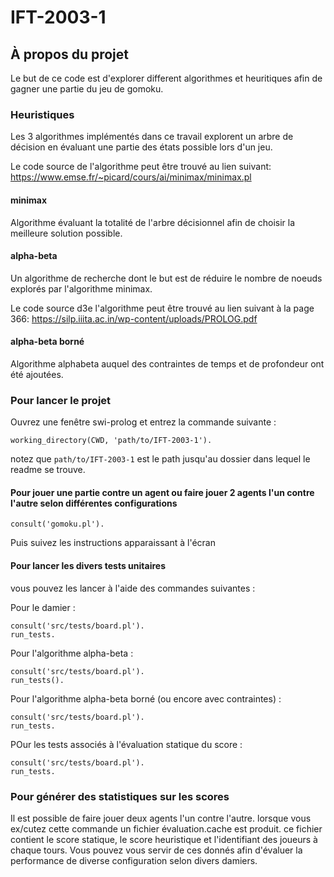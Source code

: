 # IFT-2003-1

## À propos du projet
Le but de ce code est d'explorer different algorithmes et heuritiques afin de gagner une partie du jeu de gomoku.

### Heuristiques
Les 3 algorithmes implémentés dans ce travail explorent un arbre de décision en évaluant une partie des états possible lors d'un jeu.

Le code source de l'algorithme peut être trouvé au lien suivant: https://www.emse.fr/~picard/cours/ai/minimax/minimax.pl

#### minimax
Algorithme évaluant la totalité de l'arbre décisionnel afin de choisir la meilleure solution possible. 

#### alpha-beta
Un algorithme de recherche dont le but est de réduire le nombre de noeuds explorés par l'algorithme minimax.

Le code source d3e l'algorithme peut être trouvé au lien suivant à la page 366:  https://silp.iiita.ac.in/wp-content/uploads/PROLOG.pdf

#### alpha-beta borné
Algorithme alphabeta auquel des contraintes de temps et de profondeur ont été ajoutées.

### Pour lancer le projet
Ouvrez une fenêtre swi-prolog et entrez la commande suivante :
```ijprolog
working_directory(CWD, 'path/to/IFT-2003-1').
```
notez que `path/to/IFT-2003-1` est le path jusqu'au dossier dans lequel le readme se trouve.

#### Pour jouer une partie contre un agent ou faire jouer 2 agents l'un contre l'autre selon différentes configurations
```ijprolog
consult('gomoku.pl').
```
Puis suivez les instructions apparaissant à l'écran

#### Pour lancer les divers tests unitaires
vous pouvez les lancer à l'aide des commandes suivantes :

Pour le damier :
```ijprolog
consult('src/tests/board.pl').
run_tests.
```

Pour l'algorithme alpha-beta :
```ijprolog
consult('src/tests/board.pl').
run_tests().
```

Pour l'algorithme alpha-beta borné (ou encore avec contraintes) :
```ijprolog
consult('src/tests/board.pl').
run_tests.
```

POur les tests associés à l'évaluation statique du score :
```ijprolog
consult('src/tests/board.pl').
run_tests.
```

### Pour générer des statistiques sur les scores
Il est possible de faire jouer deux agents l'un contre l'autre. lorsque vous ex/cutez cette commande un fichier évaluation.cache est produit. ce fichier contient le score statique, le score heuristique et l'identifiant des joueurs à chaque tours. Vous pouvez vous servir de ces donnés afin d'évaluer la performance de diverse configuration selon divers damiers. 


